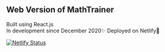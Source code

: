 <h2>Web Version of MathTrainer</h2>
Built using React.js <br/>
In development since December 2020✨
Deployed on Netlify🔹

[![Netlify Status](https://api.netlify.com/api/v1/badges/6b45e356-9bcd-45b9-ab02-37ead81e74ac/deploy-status)](https://app.netlify.com/sites/mathtrainerweb/deploys)
